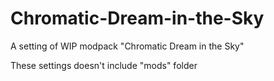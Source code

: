 # Chromatic-Dream-in-the-Sky
A setting of WIP modpack "Chromatic Dream in the Sky"

These settings doesn't include "mods" folder
